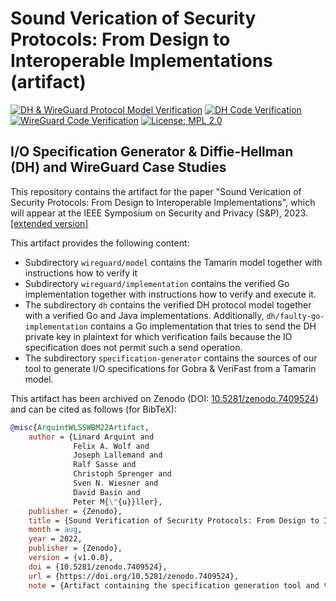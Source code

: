 # Sound Verication of Security Protocols: From Design to Interoperable Implementations (artifact)

[![DH & WireGuard Protocol Model Verification](https://github.com/viperproject/protocol-verification-refinement/actions/workflows/model.yml/badge.svg?branch=main)](https://github.com/viperproject/protocol-verification-refinement/actions/workflows/model.yml?query=branch%3Amain)
[![DH Code Verification](https://github.com/viperproject/protocol-verification-refinement/actions/workflows/dh-code.yml/badge.svg?branch=main)](https://github.com/viperproject/protocol-verification-refinement/actions/workflows/dh-code.yml?query=branch%3Amain)
[![WireGuard Code Verification](https://github.com/viperproject/protocol-verification-refinement/actions/workflows/wireguard-code.yml/badge.svg?branch=main)](https://github.com/viperproject/protocol-verification-refinement/actions/workflows/wireguard-code.yml?query=branch%3Amain)
[![License: MPL 2.0](https://img.shields.io/badge/License-MPL%202.0-brightgreen.svg)](./LICENSE)

## I/O Specification Generator & Diffie-Hellman (DH) and WireGuard Case Studies

This repository contains the artifact for the paper "Sound Verication of Security Protocols: From Design to Interoperable Implementations", which will appear at the IEEE Symposium on Security and Privacy (S&P), 2023. <!--[[publisher]]()-->
[[extended version]](https://pm.inf.ethz.ch/publications/ArquintWolfLallemandSasseSprengerWiesnerBasinMueller22.pdf)

This artifact provides the following content:
- Subdirectory `wireguard/model` contains the Tamarin model together with instructions how to verify it
- Subdirectory `wireguard/implementation` contains the verified Go implementation together with instructions how to verify and execute it.
- The subdirectory `dh` contains the verified DH protocol model together with a verified Go and Java implementations. Additionally, `dh/faulty-go-implementation` contains a Go implementation that tries to send the DH private key in plaintext for which verification fails because the IO specification does not permit such a send operation.
- The subdirectory `specification-generator` contains the sources of our tool to generate I/O specifications for Gobra & VeriFast from a Tamarin model.

This artifact has been archived on Zenodo (DOI: [10.5281/zenodo.7409524](https://doi.org/10.5281/zenodo.7409524)) and can be cited as follows (for BibTeX):

```bibtex
@misc{ArquintWLSSWBM22Artifact,
	author = {Linard Arquint and
              Felix A. Wolf and
              Joseph Lallemand and
              Ralf Sasse and
              Christoph Sprenger and
              Sven N. Wiesner and
              David Basin and
              Peter M{\"{u}}ller},
	publisher = {Zenodo},
	title = {Sound Verification of Security Protocols: From Design to Interoperable Implementations},
	month = aug,
	year = 2022,
	publisher = {Zenodo},
	version = {v1.0.0},
	doi = {10.5281/zenodo.7409524},
	url = {https://doi.org/10.5281/zenodo.7409524},
	note = {Artifact containing the specification generation tool and the Diffie-Hellman (DH) and WireGuard case studies.}}
```
